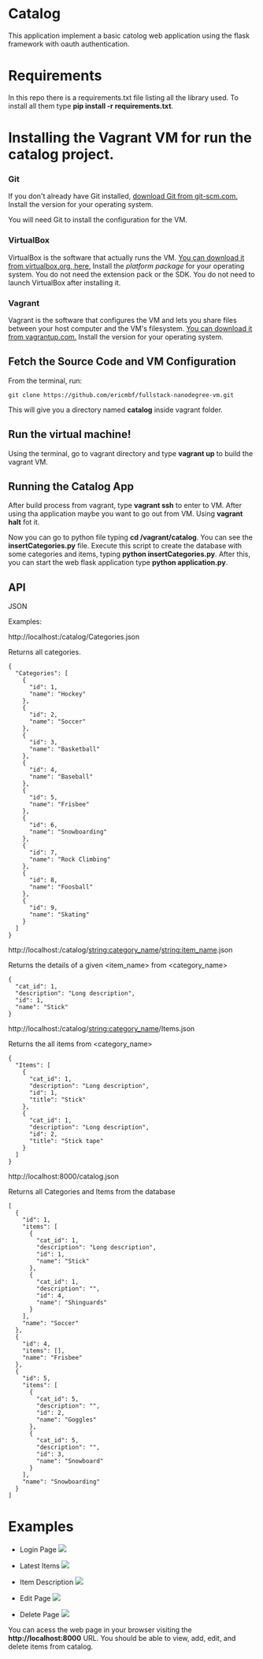 # Catalog

This application implement a basic catolog web application using the flask framework with oauth authentication.

# Requirements

In this repo there is a requirements.txt file listing all the library used.
To install all them type **pip install -r requirements.txt**.

# Installing the Vagrant VM for run the catalog project.

### Git

If you don't already have Git installed, [download Git from git-scm.com.](http://git-scm.com/downloads) Install the version for your operating system.

You will need Git to install the configuration for the VM.

### VirtualBox

VirtualBox is the software that actually runs the VM. [You can download it from virtualbox.org, here.](https://www.virtualbox.org/wiki/Downloads)  Install the *platform package* for your operating system.  You do not need the extension pack or the SDK. You do not need to launch VirtualBox after installing it.

### Vagrant

Vagrant is the software that configures the VM and lets you share files between your host computer and the VM's filesystem.  [You can download it from vagrantup.com.](https://www.vagrantup.com/downloads) Install the version for your operating system.

## Fetch the Source Code and VM Configuration

From the terminal, run:

    git clone https://github.com/ericmbf/fullstack-nanodegree-vm.git

This will give you a directory named **catalog** inside vagrant folder.

## Run the virtual machine!

Using the terminal, go to vagrant directory and type **vagrant up** to build the vagrant VM.

## Running the Catalog App

After build process from vagrant, type **vagrant ssh** to enter to VM. After using tha application maybe you want to go out from VM. Using **vagrant halt** fot it.

Now you can go to python file typing **cd /vagrant/catalog**. You can see the **insertCategories.py** file. Execute this script to create the database with some categories and items, typing **python insertCategories.py**. After this, you can start the web flask application type **python application.py**.

## API

JSON

Examples:

http://localhost:/catalog/Categories.json

Returns all categories.

```
{
  "Categories": [
    {
      "id": 1, 
      "name": "Hockey"
    }, 
    {
      "id": 2, 
      "name": "Soccer"
    }, 
    {
      "id": 3, 
      "name": "Basketball"
    }, 
    {
      "id": 4, 
      "name": "Baseball"
    }, 
    {
      "id": 5, 
      "name": "Frisbee"
    }, 
    {
      "id": 6, 
      "name": "Snowboarding"
    }, 
    {
      "id": 7, 
      "name": "Rock Climbing"
    }, 
    {
      "id": 8, 
      "name": "Foosball"
    }, 
    {
      "id": 9, 
      "name": "Skating"
    }
  ]
}
```
http://localhost:/catalog/<string:category_name>/<string:item_name>.json

Returns the details of a given <item_name> from <category_name>

```
{
  "cat_id": 1,
  "description": "Long description",
  "id": 1,
  "name": "Stick"
}
```

http://localhost:/catalog/<string:category_name>/Items.json

Returns the all items from <category_name>

```
{
  "Items": [
    {
      "cat_id": 1, 
      "description": "Long description", 
      "id": 1, 
      "title": "Stick"
    }, 
    {
      "cat_id": 1, 
      "description": "Long description", 
      "id": 2, 
      "title": "Stick tape"
    }
  ]
}
```

http://localhost:8000/catalog.json

Returns all Categories and Items from the database
```
[
  {
    "id": 1,
    "items": [
      {
        "cat_id": 1,
        "description": "Long description",
        "id": 1,
        "name": "Stick"
      },
      {
        "cat_id": 1,
        "description": "",
        "id": 4,
        "name": "Shinguards"
      }
    ],
    "name": "Soccer"
  },
  {
    "id": 4,
    "items": [],
    "name": "Frisbee"
  },
  {
    "id": 5,
    "items": [
      {
        "cat_id": 5,
        "description": "",
        "id": 2,
        "name": "Goggles"
      },
      {
        "cat_id": 5,
        "description": "",
        "id": 3,
        "name": "Snowboard"
      }
    ],
    "name": "Snowboarding"
  }
]
```

# Examples

- Login Page
![](assets/loginPage.png)

- Latest Items
![](assets/latestItems.png)

- Item Description
![](assets/itemDescription.png)

- Edit Page
![](assets/itemEdit.png)

- Delete Page
![](assets/itemDelete.png)



You can acess the web page in your browser visiting the **http://localhost:8000** URL.
You should be able to view, add, edit, and delete items from catalog.